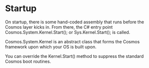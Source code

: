 # Startup

On startup, there is some hand-coded assembly that runs before the Cosmos layer kicks in. From there, the C# entry point Cosmos.System.Kernel.Start(); or Sys.Kernel.Start(); is called.

Cosmos.System.Kernel is an abstract class that forms the Cosmos framework upon which your OS is built upon.

You can override the Kernel.Start() method to suppress the standard Cosmos boot routines.

